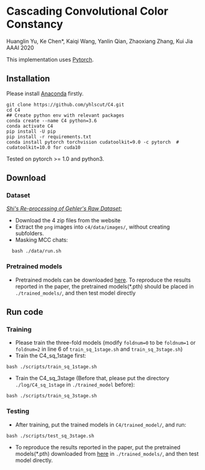 # Cascading Convolutional Color Constancy

Huanglin Yu, Ke Chen*, Kaiqi Wang, Yanlin Qian, Zhaoxiang Zhang, Kui Jia &nbsp; &nbsp;
AAAI 2020

This implementation uses [Pytorch](http://pytorch.org/).

## Installation
Please install [Anaconda](https://www.anaconda.com/distribution/) firstly.

```shell
git clone https://github.com/yhlscut/C4.git
cd C4
## Create python env with relevant packages
conda create --name C4 python=3.6
conda activate C4
pip install -U pip
pip install -r requirements.txt
conda install pytorch torchvision cudatoolkit=9.0 -c pytorch  # cudatoolkit=10.0 for cuda10
```

Tested on pytorch >= 1.0 and python3.

## Download
### Dataset

[*Shi's Re-processing of Gehler's Raw Dataset*:](http://www.cs.sfu.ca/~colour/data/shi_gehler/)

 - Download the 4 zip files from the website
 - Extract the `png` images into `c4/data/images/`, without creating subfolders.
 - Masking MCC chats: 
```shell
  bash ./data/run.sh
```

### Pretrained models
* Pretrained models can be downloaded [here](https://1drv.ms/u/s!AkGWFI5PP7sYarUAuXBGR3leujQ?e=Klqeg0). To reproduce the results reported in the paper, the pretrained models(*.pth) should be placed in `./trained_models/`, and then test model directly

## Run code

### Training
* Please train the three-fold models (modify `foldnum=0` to be `foldnum=1` or `foldnum=2` in line 6 of `train_sq_1stage.sh` and `train_sq_3stage.sh`)
* Train the C4_sq_1stage first:
```shell
bash ./scripts/train_sq_1stage.sh
```
* Train the C4_sq_3stage (Before that, please put the directory `./log/C4_sq_1stage` in `./trained_model` before):
```shell
bash ./scripts/train_sq_3stage.sh
```

### Testing

* After training, put the trained models in  `C4/trained_model/`, and run:
```shell
bash ./scripts/test_sq_3stage.sh
```
* To reproduce the results reported in the paper, put the pretrained models(*.pth) downloaded from [here](https://1drv.ms/u/s!AkGWFI5PP7sYarUAuXBGR3leujQ?e=Klqeg0) in `./trained_models/`, and then test model directly.